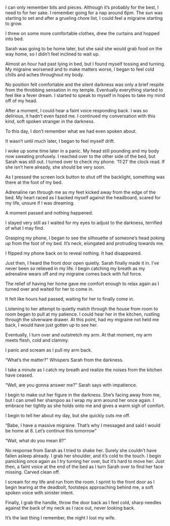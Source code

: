 I can only remember bits and pieces. Although it’s probably for the best, I need to for her sake. I remember going for a nap around 6pm. The sun was starting to set and after a grueling chore list, I could feel a migraine starting to grow. 

I threw on some more comfortable clothes, drew the curtains and hopped into bed. 

Sarah was going to be home later, but she said she would grab food on the way home, so I didn’t feel inclined to wait up.

Almost an hour had past lying in bed, but I found myself tossing and turning. My migraine worsened and to make matters worse, I began to feel cold chills and aches throughout my body.

No position felt comfortable and the silent darkness was only a brief respite from the throbbing sensation in my temple. Eventually everything started to feel like a fever dream. I started to speak to myself in hopes to take my mind off of my head.

After a moment, I could hear a faint voice responding back. I was so delirious, it hadn’t even fazed me. I continued my conversation with this kind, soft spoken stranger in the darkness.

To this day, I don’t remember what we had even spoken about.

It wasn’t until much later, I began to feel myself drift. 

I woke up some time later in a panic. My head still pounding and my body now sweating profusely. I reached over to the other side of the bed, but Sarah was still out. I turned over to check my phone. ‘11:21’ the clock read. If she isn’t here already, she should be very soon.

As I pressed the screen lock button to shut off the backlight, something was there at the foot of my bed. 

Adrenaline ran through me as my feet kicked away from the edge of the bed. My heart raced as I backed myself against the headboard, scared for my life, unsure if I was dreaming. 

A moment passed and nothing happened.

I stayed very still as I waited for my eyes to adjust to the darkness, terrified of what I may find.

Grasping my phone, I began to see the silhouette of someone’s head poking up from the foot of my bed. It’s neck, elongated and protruding towards me. 

I flipped my phone back on to reveal nothing. It had disappeared.

Just then, I heard the front door open quietly. Sarah finally made it in. I’ve never been so relieved in my life. I begin catching my breath as my adrenaline wears off and my migraine comes back with full force.

The relief of having her home gave me comfort enough to relax again as I turned over and waited for her to come in. 

It felt like hours had passed, waiting for her to finally come in.

Listening to her attempt to quietly match through the house from room to room began to pull at my patience. I could hear her in the kitchen, rustling through the silverware drawer. At this point, had my migraine not held me back, I would have just gotten up to see her.

Eventually, I turn over and outstretch my arm. At that moment, my arm meets flesh, cold and clammy. 

I panic and scream as I pull my arm back.

“What’s the matter?” Whispers Sarah from the darkness.

I take a minute as I catch my breath and realize the noises from the kitchen have ceased.

“Well, are you gonna answer me?” Sarah says with impatience.

I begin to make out her figure in the darkness. She’s facing away from me, but I can smell her shampoo as I wrap my arm around her once again. I embrace her tightly as she holds onto me and gives a warm sigh of comfort.

I begin to tell her about my day, but she quickly cuts me off. 

“Babe, I have a massive migraine. That’s why I messaged and said I would be home at 8. Let’s continue this tomorrow”

“Wait, what do you mean 8?” 

No response from Sarah as I tried to shake her. Surely she couldn’t have fallen asleep already. I grab her shoulder, and it’s cold to the touch. I begin panicking once again as I try turning her over, but it’s hard to move her. Just then, a faint voice at the end of the bed as I turn Sarah over to find her face missing. Carved clean off.

I scream for my life and run from the room. I sprint to the front door as I begin tearing at the deadbolt, footsteps approaching behind me, a soft spoken voice with sinister intent. 

Finally, I grab the handle, throw the door back as I feel cold, sharp needles against the back of my neck as I race out, never looking back.

It’s the last thing I remember, the night I lost my wife.